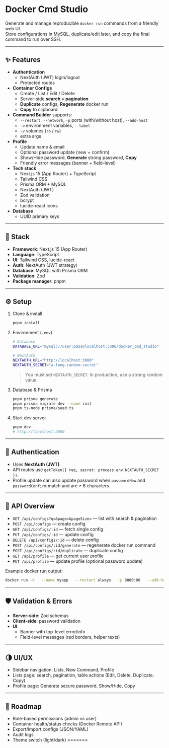 # Docker Cmd Studio

Generate and manage reproducible `docker run` commands from a friendly web UI.  
Store configurations in MySQL, duplicate/edit later, and copy the final command to run over SSH.

---

## ✨ Features

- **Authentication**
  - NextAuth (JWT) login/logout
  - Protected routes
- **Container Configs**
  - Create / List / Edit / Delete
  - Server-side **search + pagination**
  - **Duplicate** configs, **Regenerate** docker run
  - **Copy** to clipboard
- **Command Builder** supports:
  - `--restart`, `--network`, `-p` ports (with/without host), `--add-host`
  - `-e` environment variables, `--label`
  - `-v` volumes (`ro` / `rw`)
  - extra args
- **Profile**
  - Update name & email
  - Optional password update (new + confirm)
  - Show/Hide password, **Generate** strong password, **Copy**
  - Friendly error messages (banner + field-level)
- **Tech stack**
  - Next.js 15 (App Router) + TypeScript
  - Tailwind CSS
  - Prisma ORM + MySQL
  - NextAuth (JWT)
  - Zod validation
  - bcrypt
  - lucide-react icons
- **Database**
  - UUID primary keys

---

## 🧱 Stack

- **Framework**: Next.js 15 (App Router)
- **Language**: TypeScript
- **UI**: Tailwind CSS, lucide-react
- **Auth**: NextAuth (JWT strategy)
- **Database**: MySQL with Prisma ORM
- **Validation**: Zod
- **Package manager**: pnpm

---


## ⚙️ Setup

1. Clone & install  
   ```bash
   pnpm install
   ```

2. Environment (`.env`)  
   ```bash
   # Database
   DATABASE_URL="mysql://user:pass@localhost:3306/docker_cmd_studio"

   # NextAuth
   NEXTAUTH_URL="http://localhost:3000"
   NEXTAUTH_SECRET="a-long-random-secret"
   ```

   > You must set `NEXTAUTH_SECRET`. In production, use a strong random value.

3. Database & Prisma  
   ```bash
   pnpm prisma generate
   pnpm prisma migrate dev --name init
   pnpm ts-node prisma/seed.ts
   ```

4. Start dev server  
   ```bash
   pnpm dev
   # http://localhost:3000
   ```

---

## 🔐 Authentication

- Uses **NextAuth (JWT)**.
- API routes use `getToken({ req, secret: process.env.NEXTAUTH_SECRET })`.
- Profile update can also update password when `passwordNew` and `passwordConfirm` match and are ≥ 6 characters.

---

## 🧩 API Overview

- `GET /api/configs?q=&page=&pageSize=` — list with search & pagination
- `POST /api/configs` — create config
- `GET /api/configs/:id` — fetch single config
- `PUT /api/configs/:id` — update config
- `DELETE /api/configs/:id` — delete config
- `POST /api/configs/:id/generate` — regenerate docker run command
- `POST /api/configs/:id/duplicate` — duplicate config
- `GET /api/profile` — get current user profile
- `PUT /api/profile` — update profile (optional password update)

Example docker run output:

```bash
docker run -d   --name myapp   --restart always   -p 8080:80   --add-host=my.host.internal:10.0.0.2   -e "DATABASE_URL=mysql://user:pass@host:3306/db"   --label com.example.key=value   -v /host/path:/container/path:rw   user/image:latest
```

---

## 🛡️ Validation & Errors

- **Server-side**: Zod schemas  
- **Client-side**: password validation  
- **UI**:
  - Banner with top-level error/info
  - Field-level messages (red borders, helper texts)

---

## 🌗 UI/UX

- Sidebar navigation: Lists, New Command, Profile  
- Lists page: search, pagination, table actions (Edit, Delete, Duplicate, Copy)  
- Profile page: Generate secure password, Show/Hide, Copy

---

## 🚀 Roadmap

- Role-based permissions (admin vs user)
- Container health/status checks (Docker Remote API)
- Export/Import configs (JSON/YAML)
- Audit logs
- Theme switch (light/dark)
=======